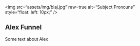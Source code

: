 <img
src=“assets/img/blaj.jpg”
raw=true
alt=“Subject Pronouns”
style=“float: left: 10px;”
/>

## Alex Funnel
Some text about Alex
